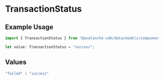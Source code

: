 # TransactionStatus

## Example Usage

```typescript
import { TransactionStatus } from "@avalanche-sdk/data/models/components";

let value: TransactionStatus = "success";
```

## Values

```typescript
"failed" | "success"
```